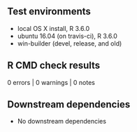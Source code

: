 ## Test environments
* local OS X install, R 3.6.0
* ubuntu 16.04 (on travis-ci), R 3.6.0
* win-builder (devel, release, and old)

## R CMD check results

0 errors | 0 warnings | 0 notes

## Downstream dependencies
* No downstream dependencies
